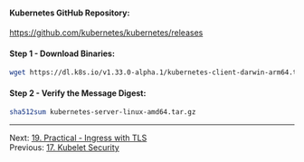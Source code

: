   #### Kubernetes GitHub Repository:

  https://github.com/kubernetes/kubernetes/releases

  #### Step 1 - Download Binaries:
  ```sh
 wget https://dl.k8s.io/v1.33.0-alpha.1/kubernetes-client-darwin-arm64.tar.gz
  ```

  #### Step 2 - Verify the Message Digest:
  ```sh
  sha512sum kubernetes-server-linux-amd64.tar.gz
  ```

---

Next: [19. Practical - Ingress with TLS](ingress-security.md) <br>
Previous: [17. Kubelet Security](kubelet-security.md)
